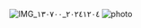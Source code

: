 ![IMG_٢٠٢٤١٢٠٤_١٣٠٧٠٠](https://github.com/user-attachments/assets/b4d3e374-84d0-4898-83c4-ef0cd6b03d91)
![photo](https://github.com/user-attachments/assets/e537ad04-e4f5-4ae5-9b6b-052edc7b03de)
